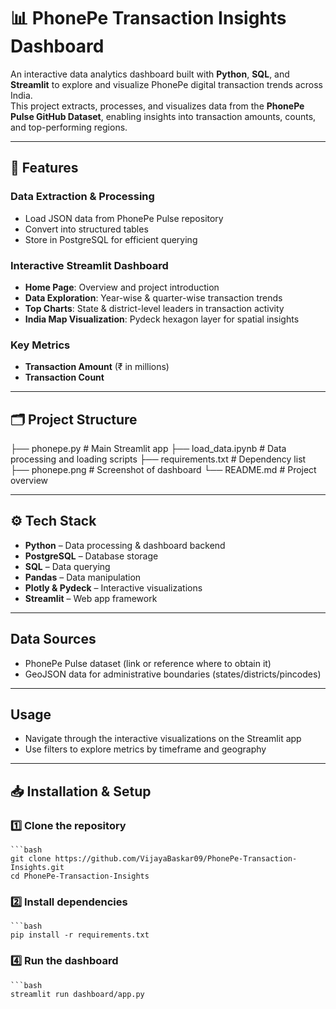 # 📊 PhonePe Transaction Insights Dashboard

An interactive data analytics dashboard built with **Python**, **SQL**, and **Streamlit** to explore and visualize PhonePe digital transaction trends across India.  
This project extracts, processes, and visualizes data from the **PhonePe Pulse GitHub Dataset**, enabling insights into transaction amounts, counts, and top-performing regions.

---

## 📌 Features

### **Data Extraction & Processing**
- Load JSON data from PhonePe Pulse repository  
- Convert into structured tables  
- Store in PostgreSQL for efficient querying  

### **Interactive Streamlit Dashboard**
- **Home Page**: Overview and project introduction  
- **Data Exploration**: Year-wise & quarter-wise transaction trends  
- **Top Charts**: State & district-level leaders in transaction activity  
- **India Map Visualization**: Pydeck hexagon layer for spatial insights  

### **Key Metrics**
- **Transaction Amount** (₹ in millions)  
- **Transaction Count**  

---

## 🗂 Project Structure
├── phonepe.py              # Main Streamlit app
├── load_data.ipynb         # Data processing and loading scripts
├── requirements.txt        # Dependency list
├── phonepe.png             # Screenshot of dashboard
└── README.md               # Project overview


---

## ⚙️ Tech Stack
- **Python** – Data processing & dashboard backend  
- **PostgreSQL** – Database storage  
- **SQL** – Data querying  
- **Pandas** – Data manipulation  
- **Plotly & Pydeck** – Interactive visualizations  
- **Streamlit** – Web app framework
---

## Data Sources
- PhonePe Pulse dataset (link or reference where to obtain it)
- GeoJSON data for administrative boundaries (states/districts/pincodes)
---
## Usage
- Navigate through the interactive visualizations on the Streamlit app
- Use filters to explore metrics by timeframe and geography
---
## 📥 Installation & Setup

### 1️⃣ Clone the repository
    ```bash
    git clone https://github.com/VijayaBaskar09/PhonePe-Transaction-Insights.git
    cd PhonePe-Transaction-Insights

### 2️⃣ Install dependencies
    ```bash
    pip install -r requirements.txt

### 4️⃣ Run the dashboard
    ```bash
    streamlit run dashboard/app.py


